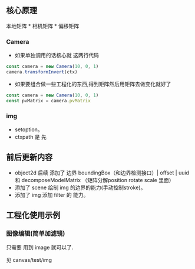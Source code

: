 ## 核心原理

本地矩阵 * 相机矩阵 * 偏移矩阵  


### Camera

- 如果单独调用的话核心就 这两行代码

```ts
const camera = new Camera(10, 0, 1)
camera.transformInvert(ctx)

```

- 如果要组合做一些工程化的东西,得到矩阵然后用矩阵去做变化就好了

```ts
const camera = new Camera(10, 0, 1)
const pvMatrix = camera.pvMatrix

```

### img 

- setoption。
- ctxpath 是 先


### 



## 前后更新内容

- object2d 后续 添加了 边界 boundingBox（和边界检测接口）| offset | uuid 和 decomposeModelMatrix （矩阵分解position rotate scale 里面）
- 添加了 scene 绘制 img 的边界的能力(手动控制stroke)。 
- 添加了 img 添加 filter 的 能力。






## 工程化使用示例

### 图像编辑(简单加滤镜)

只需要 用到 image 就可以了.

见 canvas/test/img



